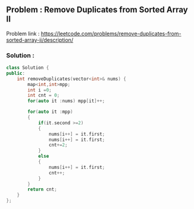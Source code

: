 ## Problem : Remove Duplicates from Sorted Array II

Problem link : https://leetcode.com/problems/remove-duplicates-from-sorted-array-ii/description/

### Solution :

```C++
class Solution {
public:
    int removeDuplicates(vector<int>& nums) {
        map<int,int>mpp;
        int i =0;
        int cnt = 0;
        for(auto it :nums) mpp[it]++;

        for(auto it :mpp)
        {
            if(it.second >=2)
            {
                nums[i++] = it.first;
                nums[i++] = it.first;
                cnt+=2;
            }
            else
            {
                nums[i++] = it.first;
                cnt++;
            }
        }
        return cnt;
    }
};
```
